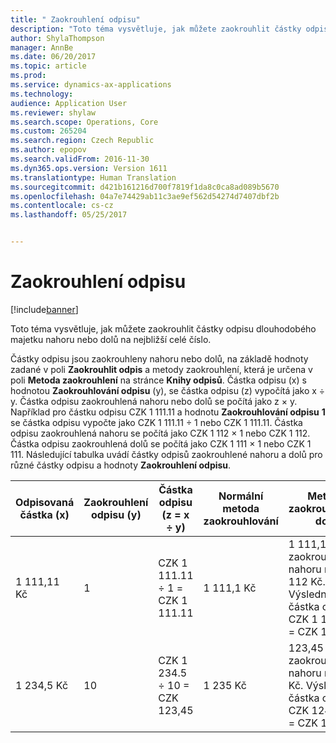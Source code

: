 ```yaml
---
title: " Zaokrouhlení odpisu"
description: "Toto téma vysvětluje, jak můžete zaokrouhlit částky odpisu dlouhodobého majetku nahoru nebo dolů na nejbližší celé číslo."
author: ShylaThompson
manager: AnnBe
ms.date: 06/20/2017
ms.topic: article
ms.prod: 
ms.service: dynamics-ax-applications
ms.technology: 
audience: Application User
ms.reviewer: shylaw
ms.search.scope: Operations, Core
ms.custom: 265204
ms.search.region: Czech Republic
ms.author: epopov
ms.search.validFrom: 2016-11-30
ms.dyn365.ops.version: Version 1611
ms.translationtype: Human Translation
ms.sourcegitcommit: d421b161216d700f7819f1da8c0ca8ad089b5670
ms.openlocfilehash: 04a7e74429ab11c3ae9ef562d54274d7407dbf2b
ms.contentlocale: cs-cz
ms.lasthandoff: 05/25/2017


---
```


# <a name="depreciation-rounding"></a> Zaokrouhlení odpisu

[!include[banner](../includes/banner.md)]


Toto téma vysvětluje, jak můžete zaokrouhlit částky odpisu dlouhodobého majetku nahoru nebo dolů na nejbližší celé číslo. 

Částky odpisu jsou zaokrouhleny nahoru nebo dolů, na základě hodnoty zadané v poli **Zaokrouhlit odpis** a metody zaokrouhlení, která je určena v poli **Metoda zaokrouhlení** na stránce **Knihy odpisů**. Částka odpisu (x) s hodnotou **Zaokrouhlování odpisu** (y), se částka odpisu (z) vypočítá jako x ÷ y. Částka odpisu zaokrouhlená nahoru nebo dolů se počítá jako z × y. Například pro částku odpisu CZK 1 111.11 a hodnotu **Zaokrouhlování odpisu** **1** se částka odpisu vypočte jako CZK 1 111.11 ÷ 1 nebo CZK 1 111.11. Částka odpisu zaokrouhlená nahoru se počítá jako CZK 1 112 × 1 nebo CZK 1 112. Částka odpisu zaokrouhlená dolů se počítá jako CZK 1 111 × 1 nebo CZK 1 111. Následující tabulka uvádí částky odpisů zaokrouhlené nahoru a dolů pro různé částky odpisu a hodnoty **Zaokrouhlení odpisu**.

|Odpisovaná částka (x)|Zaokrouhlení odpisu (y)|Částka odpisu (z = x ÷ y)|Normální metoda zaokrouhlování| Metoda zaokrouhlování dolů|Metoda zaokrouhlování nahoru|
|-----------------------|-----------------------|-----------------------|-----------------------|-----------------------|-----------------------|
|1 111,11 Kč|1|CZK 1 111.11 ÷ 1 = CZK 1 111.11|1 111,1 Kč|1 111,11 Kč je zaokrouhleno nahoru na 1 112 Kč. Výsledná částka odpisu: CZK 1 112 × 1 = CZK 1 112|1 111,11 Kč je zaokrouhleno dolů na 1 111 Kč. Výsledná částka odpisu: CZK 1 111 × 1 = CZK 1 111|
|1 234,5 Kč|10|CZK 1 234.5 ÷ 10 = CZK 123,45|1 235 Kč|123,45 Kč je zaokrouhleno nahoru na 124 Kč. Výsledná částka odpisu: CZK 124 × 10 = CZK 1 240|123,45 Kč je zaokrouhleno dolů na 123 Kč. Výsledná částka odpisu: CZK 123 × 10 = CZK 1 230|




